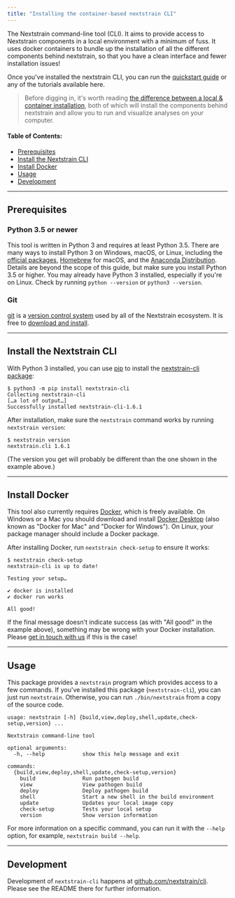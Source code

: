 ```yaml
---
title: "Installing the container-based nextstrain CLI"
---
```



The Nextstrain command-line tool (CLI).
It aims to provide access to Nextstrain components in a local environment with a minimum of fuss.
It uses docker containers to bundle up the installation of all the different components behind nextstrain, so that you have a clean interface and fewer installation issues!


Once you've installed the nextstrain CLI, you can run the [quickstart guide](/docs/getting-started/quickstart) or any of the tutorials available here. 


> Before digging in, it's worth reading [the difference between a local & container installation](local-vs-container-install), both of which will install the components behind nextstrain and allow you to run and visualize analyses on your computer.



#### Table of Contents:
* [Prerequisites](#prerequisites)
* [Install the Nextstrain CLI](#install-the-nextstrain-cli)
* [Install Docker](#install-docker)
* [Usage](#usage)
* [Development](#development)



---

## Prerequisites

### Python 3.5 or newer

This tool is written in Python 3 and requires at least Python 3.5.
There are many ways to install Python 3 on Windows, macOS, or Linux, including the [official packages](https://www.python.org/downloads/), [Homebrew](https://brew.sh) for macOS, and the [Anaconda Distribution](https://www.anaconda.com/distribution/).
Details are beyond the scope of this guide, but make sure you install Python 3.5 or higher.
You may already have Python 3 installed, especially if you're on Linux.
Check by running `python --version` or `python3 --version`.


### Git

[git](https://en.wikipedia.org/wiki/Git_(software)) is a [version control system](https://git-scm.com/book/en/v2/Getting-Started-About-Version-Control) used by all of the Nextstrain ecosystem.
It is free to [download and install](https://git-scm.com/book/en/v2/Getting-Started-Installing-Git).


---
## Install the Nextstrain CLI

With Python 3 installed, you can use [pip](https://pip.pypa.io) to install the
[nextstrain-cli package](https://pypi.org/project/nextstrain-cli):

```
$ python3 -m pip install nextstrain-cli
Collecting nextstrain-cli
[…a lot of output…]
Successfully installed nextstrain-cli-1.6.1
```

After installation, make sure the `nextstrain` command works by running
`nextstrain version`:

```
$ nextstrain version
nextstrain.cli 1.6.1
```

(The version you get will probably be different than the one shown in the
example above.)

---
## Install Docker

This tool also currently requires [Docker][], which is freely available.  On
Windows or a Mac you should download and install [Docker Desktop][] (also known
as "Docker for Mac" and "Docker for Windows").  On Linux, your package manager
should include a Docker package.

[Docker]: https://docker.com
[Docker Desktop]: https://www.docker.com/products/docker-desktop

After installing Docker, run `nextstrain check-setup` to ensure it works:

```
$ nextstrain check-setup
nextstrain-cli is up to date!

Testing your setup…

✔ docker is installed
✔ docker run works

All good!
```

If the final message doesn't indicate success (as with "All good!" in the
example above), something may be wrong with your Docker installation.
Please [get in touch with us](mailto:hello@nextstrain.org) if this is the case!

---
## Usage

This package provides a `nextstrain` program which provides access to a few
commands.  If you've installed this package (`nextstrain-cli`), you can just
run `nextstrain`.  Otherwise, you can run `./bin/nextstrain` from a copy of the
source code.

```
usage: nextstrain [-h] {build,view,deploy,shell,update,check-setup,version} ...

Nextstrain command-line tool

optional arguments:
  -h, --help            show this help message and exit

commands:
  {build,view,deploy,shell,update,check-setup,version}
    build               Run pathogen build
    view                View pathogen build
    deploy              Deploy pathogen build
    shell               Start a new shell in the build environment
    update              Updates your local image copy
    check-setup         Tests your local setup
    version             Show version information
```

For more information on a specific command, you can run it with the `--help`
option, for example, `nextstrain build --help`.


---
## Development

Development of `nextstrain-cli` happens at [github.com/nextstrain/cli](https://github.com/nextstrain/cli).
Please see the README there for further information.


